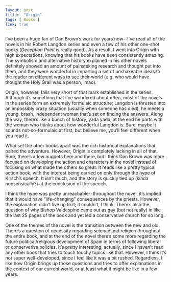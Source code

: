 ```yaml
---
layout: post
title:  "Origin"
tags: [ Books ]
link: true
---
```


I’ve been a huge fan of Dan Brown’s work for years now--I’ve read all of the novels in his Robert Langdon series and even a few of his other one-shot books (*Deception Point* is really good). As a result, I went into Origin with high expectations, knowing that his books have been consistently amazing. The symbolism and alternative history explained in his other novels definitely showed an amount of painstaking research and thought put into them, and they were wonderful in imparting a set of unshakeable ideas to the reader on different ways to see their world (e.g. who would have thought the Holy Grail was a person, lmao).

Origin, however, falls very short of that mark established in the series. Although it’s something that I’ve wondered about often, most of the novels in the series form an extremely formulaic structure; Langdon is thrusted into an impossibly crazy situation (usually when someone has died), he meets a young, brash, independent woman that’s set on finding the answers. Along the way, there’s like a bunch of history, yada yada, at the end he parts with the woman who thinks about how wonderful Langdon is. Sure, maybe it sounds not-so-formulaic at first, but believe me, you’ll feel different when you read it.

What set the other books apart was the rich historical explanations that paired the adventure. However, Origin is completely lacking in all of that. Sure, there’s a few nuggets here and there, but I think Dan Brown was more focused on developing the action and characters in the novel instead of focusing on what made the others so great. It reads like a pretty typical action book, with the interest being carried on only through the hype of Kirsch’s speech. It isn’t much, and the story is quickly tied up (kinda nonsensically?) at the conclusion of the speech.

I think the hype was pretty unreachable--throughout the novel, it’s implied that it would have “life-changing” consequences by the priests. However, the explanation didn’t live up to it; it couldn’t, I think. There’s also the question of why Bishop Valdespino came out as gay (but not really) in like the last 25 pages of the book and yet led a conservative church for so long.

One of the themes of the novel is the transition between the new and old. There’s a question of necessity regarding science and religion throughout the entire book, and at the end of the novel there’s some more regarding the future political/religious development of Spain in terms of following liberal or conservative policies. It’s pretty interesting, actually, since I haven’t read any other book that tries to touch touchy topics like that. However, I think it’s not super well-developed, since I feel like it was a bit rushed. Regardless, I like how Origin brings up those questions and tries to offer explanations in the context of our current world, or at least what it might be like in a few years.